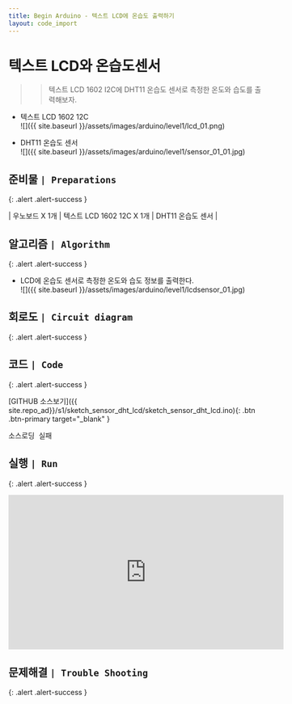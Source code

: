 ```yaml
---
title: Begin Arduino - 텍스트 LCD에 온습도 출력하기
layout: code_import
---
```


# 텍스트 LCD와 온습도센서

>> 텍스트 LCD 1602 I2C에 DHT11 온습도 센서로 측정한 온도와 습도를 출력해보자.


+ 텍스트 LCD 1602 12C    
![]({{ site.baseurl }}/assets/images/arduino/level1/lcd_01.png)    

+ DHT11 온습도 센서    
![]({{ site.baseurl }}/assets/images/arduino/level1/sensor_01_01.jpg)    

## 준비물 `| Preparations`
{: .alert .alert-success }

| 우노보드 X 1개 | 텍스트 LCD 1602 12C X 1개 | DHT11 온습도 센서 |


## 알고리즘 `| Algorithm`
{: .alert .alert-success }

+ LCD에 온습도 센서로 측정한 온도와 습도 정보를 출력한다.    
![]({{ site.baseurl }}/assets/images/arduino/level1/lcdsensor_01.jpg)

## 회로도 `| Circuit diagram`
{: .alert .alert-success }



## 코드 `| Code`
{: .alert .alert-success }
   
[GITHUB 소스보기]({{ site.repo_ad}}/s1/sketch_sensor_dht_lcd/sketch_sensor_dht_lcd.ino){: .btn .btn-primary target="_blank" }

<pre id="show1" class="show-json-from-git">소스로딩 실패</pre>
<script>showJsonFromGit('{{ site.repo_ad_raw }}/s1/sketch_sensor_dht_lcd/sketch_sensor_dht_lcd.ino', 'show1', '500px');</script>


## 실행 `| Run`
{: .alert .alert-success }

<iframe width="544" height="306" src="https://serviceapi.nmv.naver.com/flash/convertIframeTag.nhn?vid=3825353A645EA0065A5DB1B943DB31A9A2C7&outKey=V12465c06e832ed444b92d393392697dfd470ebbaf66814c08e15d393392697dfd470" frameborder="no" scrolling="no" title="NaverVideo" allow="autoplay; gyroscope; accelerometer; encrypted-media" allowfullscreen></iframe>


## 문제해결 `| Trouble Shooting`
{: .alert .alert-success }


